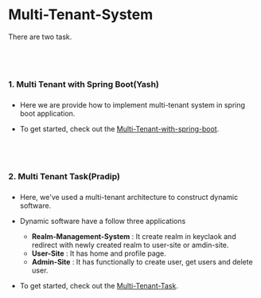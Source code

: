 Multi-Tenant-System
===================

There are two task. 

<br><h3>1. Multi Tenant with Spring Boot(Yash)<h3> 
-----------------

- Here we are provide how to implement multi-tenant system in spring boot application.

- To get started, check out the <a target = "_blank" href="https://github.com/pradipinexture/keycloak-with-spring-boot/tree/main/5.%20Multi%20Tenant/Multi-Teanant-with-Spring-Boot-Application(Yash)">Multi-Tenant-with-spring-boot</a>. 

<br><h3>2. Multi Tenant Task(Pradip)<h3> 
 ------------------

- Here, we've used a multi-tenant architecture to construct dynamic software. 
- Dynamic software have a follow three applications
    - <b>Realm-Management-System</b> : It create realm in keyclaok and redirect with newly created realm to user-site or amdin-site.
    - <b>User-Site</b> : It has home and profile page.
    - <b>Admin-Site</b> : It has functionally to create user, get users and delete user.
    
- To get started, check out the <a target = "_blank" href="https://github.com/pradipinexture/keycloak-with-spring-boot/tree/main/5.%20Multi%20Tenant/Multi-Tenant-Task (Pradip)">Multi-Tenant-Task</a>. 

